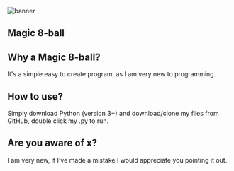 ![banner](https://imgur.com/tDjbSQF)

## Magic 8-ball

## Why a Magic 8-ball?

It's a simple easy to create program, as I am very new to programming.

## How to use?

Simply download Python (version 3+) and download/clone my files from GitHub, double click my .py to run.

## Are you aware of x?

I am very new, if I've made a mistake I would appreciate you pointing it out.
